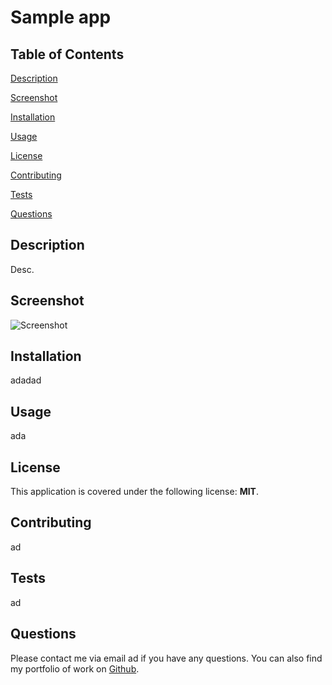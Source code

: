 

# Sample app

## Table of Contents

[Description](#description)

[Screenshot](#screenshot)

[Installation](#installation)

[Usage](#usage)

[License](#license)

[Contributing](#contributing)

[Tests](#tests)

[Questions](#questions)

## Description

Desc.

## Screenshot

![Screenshot](ad)

## Installation

adadad

## Usage

ada

## License

This application is covered under the following license: **MIT**.

## Contributing

ad

## Tests

ad

## Questions

Please contact me via email ad if you have any questions. You can also find my portfolio of work on [Github](https://github.com/ad).